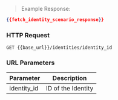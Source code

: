 > Example Response:

```json
{{fetch_identity_scenario_response}}
```

### HTTP Request

`GET {{base_url}}/identities/identity_id`

### URL Parameters

Parameter | Description
--------- | -------------------------------------------------------------------
identity_id | ID of the Identity
